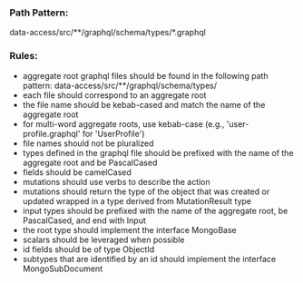 ### Path Pattern:
data-access/src/**/graphql/schema/types/*.graphql

### Rules:
- aggregate root graphql files should be found in the following path pattern: data-access/src/**/graphql/schema/types/
- each file should correspond to an aggregate root
- the file name should be kebab-cased and match the name of the aggregate root
- for multi-word aggregate roots, use kebab-case (e.g., 'user-profile.graphql' for 'UserProfile')
- file names should not be pluralized
- types defined in the graphql file should be prefixed with the name of the aggregate root and be PascalCased
- fields should be camelCased
- mutations should use verbs to describe the action
- mutations should return the type of the object that was created or updated wrapped in a type derived from MutationResult type
- input types should be prefixed with the name of the aggregate root, be PascalCased, and end with Input
- the root type should implement the interface MongoBase
- scalars should be leveraged when possible
- id fields should be of type ObjectId
- subtypes that are identified by an id should implement the interface MongoSubDocument

 